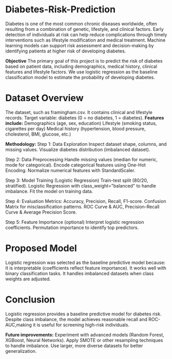# Diabetes-Risk-Prediction
Diabetes is one of the most common chronic diseases worldwide, often resulting from a combination of genetic, lifestyle, and clinical factors. Early detection of individuals at risk can help reduce complications through timely interventions such as lifestyle modification and medical treatment. 
Machine learning models can support risk assessment and decision-making by identifying patients at higher risk of developing diabetes.

**Objective**
The primary goal of this project is to predict the risk of diabetes based on patient data, including demographics, medical history, clinical features and lifestyle factors. 
We use logistic regression as the baseline classification model to estimate the probability of developing diabetes.

# Dataset Overview
The dataset, such as framingham.csv. It contains clinical and lifestyle records.
Target variable: diabetes (0 = no diabetes, 1 = diabetes).
**Features include:**
Demographics (age, sex, education)
Lifestyle (smoking status, cigarettes per day)
Medical history (hypertension, blood pressure, cholesterol, BMI, glucose, etc.)

**Methodology:**
Step 1: Data Exploration
Inspect dataset shape, columns, and missing values.
Visualize diabetes distribution (imbalanced dataset).

Step 2: Data Preprocessing
Handle missing values (median for numeric, mode for categorical).
Encode categorical features using One-Hot Encoding.
Normalize numerical features with StandardScaler.

Step 3: Model Training (Logistic Regression)
Train-test split (80/20, stratified).
Logistic Regression with class_weight="balanced" to handle imbalance.
Fit the model on training data.

Step 4: Evaluation
Metrics: Accuracy, Precision, Recall, F1-score.
Confusion Matrix for misclassification patterns.
ROC Curve & AUC, Precision-Recall Curve & Average Precision Score.

Step 5: Feature Importance (optional)
Interpret logistic regression coefficients.
Permutation importance to identify top predictors.

# Proposed Model
Logistic regression was selected as the baseline predictive model because:
It is interpretable (coefficients reflect feature importance).
It works well with binary classification tasks.
It handles imbalanced datasets when class weights are adjusted.

# Conclusion
Logistic regression provides a baseline predictive model for diabetes risk.
Despite class imbalance, the model achieves reasonable recall and ROC-AUC,making it is useful for screening high-risk individuals.

**Future improvements:**
Experiment with advanced models (Random Forest, XGBoost, Neural Networks).
Apply SMOTE or other resampling techniques to handle imbalance.
Use larger, more diverse datasets for better generalization.
